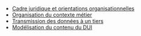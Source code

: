 * <a href="sfe_cadre_juridique.html">Cadre juridique et orientations organisationnelles</a>
* <a href="sfe_organisation_contexte_metier.html">Organisation du contexte métier</a>
* <a href="sfe_transmission_des_donnees_a_un_tiers.html">Transmission des données à un tiers</a>
* <a href="sfe_modelisation_contenu.html">Modélisation du contenu du DUI</a>